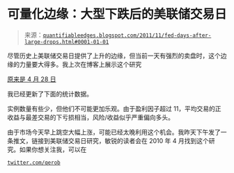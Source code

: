 <!--yml

分类：未分类

日期：2024-05-18 08:54:30

-->

# 可量化边缘：大型下跌后的美联储交易日

> 来源：[`quantifiableedges.blogspot.com/2011/11/fed-days-after-large-drops.html#0001-01-01`](http://quantifiableedges.blogspot.com/2011/11/fed-days-after-large-drops.html#0001-01-01)

尽管历史上美联储交易日提供了上升的边缘，但当前一天有强烈的卖盘时，这个边缘的力量要大得多。我上次在博客上展示这个研究

[原来是 4 月 28 日](http://quantifiableedges.blogspot.com/2010/04/strong-drops-just-before-fed-day.html)

我已经更新了下面的统计数据。

实例数量有些少，但他们不可能更加乐观。由于盈利因子超过 11，平均交易的正收益与最差交易的下亏损相当，风险/收益似乎严重偏向多头。

由于市场今天早上跳空大幅上涨，可能已经太晚利用这个机会。我昨天下午发了一条推文，链接到美联储交易日研究，敏锐的读者会在 2010 年 4 月找到这个研究。如果你想关注我，可以在

[`twitter.com/qerob`](http://twitter.com/qerob)
